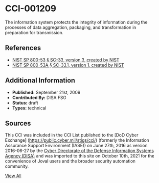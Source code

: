 # CCI-001209

The information system protects the integrity of information during the processes of data aggregation, packaging, and transformation in preparation for transmission.

## References ##

* [NIST SP 800-53 § SC-33, version 3, created by NIST](http://csrc.nist.gov/publications/PubsSPs.html)
* [NIST SP 800-53A § SC-33.1, version 1, created by NIST](http://csrc.nist.gov/publications/PubsSPs.html)


## Additional Information ##

* **Published:** September 21st, 2009
* **Contributed By:** DISA FSO
* **Status:** draft
* **Types:** technical

## Sources ##

This CCI was included in the CCI List published to the [DoD Cyber Exchange]
(https://public.cyber.mil/stigs/cci/) (formerly the Information Assurance Support Environment
(IASE)) on June 27th, 2016 as version 2016-06-27 by the [Cyber Directorate of the Defense 
Information Systems Agency (DISA)](https://public.cyber.mil/about-cyber/) and was imported to 
this site on October 10th, 2021 for the convenience of Joval users and the broader security automation community.

[View All](../README.md)
